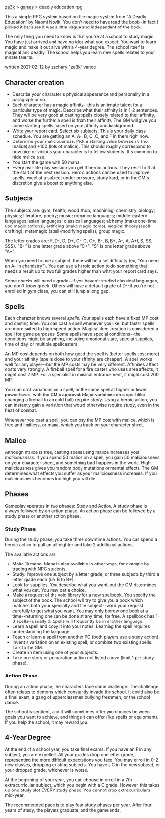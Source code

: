 [za3k](/) > [games](/games/) > deadly education rpg

This a simple RPG system based on the magic system from "A Deadly Education" by Naomi Novik. You don't need to have read the book--in fact I picked it because it was a little vague and independent of the book.

The only thing you need to know is that you're at a school to study magic. You have just arrived and have no idea what you expect. You want to learn magic and make it out alive with a 4-year degree. The school itself is magical and deadly. The school helps you learn new spells related to your innate talents.

written 2021-02-12 by zachary "za3k" vance

## Character creation
- Describe your character's physical appearance and personality in a paragraph or so.
- Each character has a magic affinity--this is an innate talent for a particular type of magic. Describe what their affinity is in 1-2 sentences. They will be very good at casting spells closely related to their affinity, and worse the further a spell is from their affinity. The GM will give you some starting spells based on your affinity and background.
- Write your report card. Select six subjects. This is your daily class schedule. You are getting an A, A-, B, C, C, and F in them right now.
- Determine your maliciousness. Pick a starting value between 0 (no malice) and +100 (lots of malice). This should roughly correspond to how nice or vicious your character is to fellow students. It's common to hide malice use.
- You start the game with 50 mana.
- Every real-life play session you get 3 heroic actions. They reset to 3 at the start of the next session. Heroic actions can be used to improve spells, excel at a subject under pressure, study hard, or in the GM's discretion give a boost to anything else.

## Subjects
The subjects are: gym; health; wood shop; machining; chemistry; biology; physics; literature; poetry; music; romance languages; middle-eastern languages; asian languages; classical languages; alchemy (make one-time use magic potions); artificing (make magic items); magical theory (spell-crafting); metamagic (spell-modifying spells); group magic.

The letter grades are: F, D-, D, D+, C-, C, C+, B-, B, B+, A-, A, A+(, S, SS, SSS). "B+" is one letter grade above "C+". "S" is one letter grade above "A+".

When you need to use a subject, there will be a set difficulty (ex, "You need an A- in chemistry"). You can use a heroic action to do something that needs a result up to two full grades higher than what your report card says.

Some checks will need a grade--if you haven't studied classical languages, you don't know greek. Others will have a default grade of D--if you're not enrolled in gym class, you can still jump a long gap.

## Spells
Each character knows several *spells*. Your spells each have a fixed MP cost and casting time. You can cast a spell whenever you like, but faster spells are more suited to high-speed action. Magical item creation is considered a spell for game purposes. Some spells have special conditions--the conditions might be anything, including emotional state, special supplies, time of day, or multiple spellcasters.

An MP cost depends on both how good the spell is (better spells cost more) and your affinity (spells close to your affinity are cheaper). A spell works well for any player--but the MP costs may be very different. Affinities affect costs very strongly. A fireball spell for a fire caster who uses area affects, it might cost 2 MP. For a specialist in musical entrancement, it might cost 200 MP.

You can cast variations on a spell, or the same spell at higher or lower power levels, with the GM's approval. Major variations on a spell (like changing a fireball to an cold ball) require *study*. Using a heroic action, you can instantly gain a variation that would otherwise require *study*, even in the heat of combat.

Whenever you cast a spell, you can pay the MP cost with malice, which is free and limitless, or mana, which you track on your character sheet.

## Malice
Although malice is free, casting spells using malice increases your *maliciousness*. If you spend 50 malice on a spell, you gain 50 maliciousness on your character sheet, and something bad happens in the world. High maliciousness gives you random body mutations or mental effects. The GM determines what effects you suffer as your maliciousness increases. If you maliciousness becomes too high you will die.

## Phases
Gameplay operates in two phases: Study and Action. A study phase is always followed by an action phase. An action phase can be followed by a study phase or another action phase.

### Study Phase
During the study phase, you take three downtime actions. You can spend a heroic action to pull an all-nighter and take 2 additional actions.

The available actions are:
- Make 10 mana. Mana is also available in other ways, for example by trading with NPC students.
- Study. Improve one subject by a letter grade, or three subjects by third a letter grade each (i.e. B to B+).
- Look for supplies. You describe what you want, but the GM determines what you get. You may get a choice.
- Make a request of the void library for a new spellbook. You specify the subject of the book. The school will try to give you a book which matches both your specialty and the subject--word your request carefully to get what you want. You may only borrow one book at a time--returning one can be done at any time, for free. A spellbook has 1-3 spells--usually 3. Spells will frequently be in another language.
- Learn a spell and copy it into your notes. Learning the spell requires understanding the language.
- Teach or learn a spell from another PC (both players use a study action).
- Invent a variation on an existing spell, or combine two existing spells. Talk to the GM.
- Create an item using one of your subjects.
- Take one story or preparation action not listed above (limit 1 per study phase).

### Action Phase
During an action phase, the characters face some challenge. The challenge often relates to demons which constantly invade the school. It could also be a final exam, a gang of upperclassmen bullying freshmen, or the school dance.

The school is sentient, and it will sometimes offer you choices between goals you want to achieve, and things it can offer (like spells or equipment). If you help the school, it may reward you.

## 4-Year Degree
At the end of a school year, you take final exams. If you have an F in any subject, you are expelled. All your grades drop one letter grade, representing the more difficult expectations you face. You may enroll in 0-2 new classes, dropping existing subjects. You have a C in the new subject, or your dropped grade, whichever is worse.

At the beginning of your year, you can choose in enroll in a 7th extracurricular subject, which you begin with a C grade. However, this takes up one study slot EVERY study phase. You cannot drop extracurriculars mid-year.

The recommended pace is to play four study phases per year. After four years of study, the players graduate, and the game ends.
